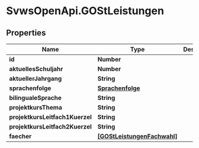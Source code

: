 # SvwsOpenApi.GOStLeistungen

## Properties

Name | Type | Description | Notes
------------ | ------------- | ------------- | -------------
**id** | **Number** |  | [optional] 
**aktuellesSchuljahr** | **Number** |  | [optional] 
**aktuellerJahrgang** | **String** |  | [optional] 
**sprachenfolge** | [**Sprachenfolge**](Sprachenfolge.md) |  | [optional] 
**bilingualeSprache** | **String** |  | [optional] 
**projektkursThema** | **String** |  | [optional] 
**projektkursLeitfach1Kuerzel** | **String** |  | [optional] 
**projektkursLeitfach2Kuerzel** | **String** |  | [optional] 
**faecher** | [**[GOStLeistungenFachwahl]**](GOStLeistungenFachwahl.md) |  | [optional] 


